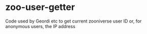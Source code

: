 # zoo-user-getter
Code used by Geordi etc to get current zooniverse user ID or, for anonymous users, the IP address
